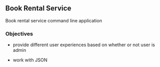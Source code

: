 ## Book Rental Service

Book rental service command line application

### Objectives

- provide different user experiences based on whether or not user is admin

- work with JSON
